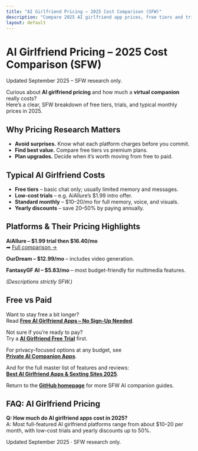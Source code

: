 ```yaml
---
title: "AI Girlfriend Pricing – 2025 Cost Comparison (SFW)"
description: "Compare 2025 AI girlfriend app prices, free tiers and trials."
layout: default
---
```


# AI Girlfriend Pricing – 2025 Cost Comparison (SFW)

Updated September 2025 – SFW research only.

Curious about **AI girlfriend pricing** and how much a **virtual companion** really costs?  
Here’s a clear, SFW breakdown of free tiers, trials, and typical monthly prices in 2025.

## Why Pricing Research Matters
* **Avoid surprises.** Know what each platform charges before you commit.  
* **Find best value.** Compare free tiers vs premium plans.  
* **Plan upgrades.** Decide when it’s worth moving from free to paid.

## Typical AI Girlfriend Costs
* **Free tiers** – basic chat only; usually limited memory and messages.  
* **Low-cost trials** – e.g. AiAllure’s $1.99 intro offer.  
* **Standard monthly** – $10–20/mo for full memory, voice, and visuals.  
* **Yearly discounts** – save 20–50% by paying annually.

## Platforms & Their Pricing Highlights
**AiAllure – $1.99 trial then $16.40/mo**  
➡ [Full comparison →](https://www.aisextinghub.com/blog/best-ai-girlfriend-apps-2025)

**OurDream – $12.99/mo** – includes video generation.

**FantasyGF AI – $5.83/mo** – most budget-friendly for multimedia features.

*(Descriptions strictly SFW.)*

## Free vs Paid
Want to stay free a bit longer?  
Read **[Free AI Girlfriend Apps – No Sign-Up Needed](https://ai-companion-guides.github.io/free-ai-girlfriend-no-signup/)**.

Not sure if you’re ready to pay?  
Try a **[AI Girlfriend Free Trial](https://ai-companion-guides.github.io/ai-girlfriend-free-trial/)** first.

For privacy-focused options at any budget, see  
**[Private AI Companion Apps](https://ai-companion-guides.github.io/private-ai-companion-apps/)**.

And for the full master list of features and reviews:  
**[Best AI Girlfriend Apps & Sexting Sites 2025](https://www.aisextinghub.com/blog/best-ai-girlfriend-apps-2025)**.

Return to the **[GitHub homepage](https://ai-companion-guides.github.io/)** for more SFW AI companion guides.

## FAQ: AI Girlfriend Pricing

**Q: How much do AI girlfriend apps cost in 2025?**  
A: Most full-featured AI girlfriend platforms range from about $10–20 per month, with low-cost trials and yearly discounts up to 50%.


Updated September 2025 · SFW research only.
